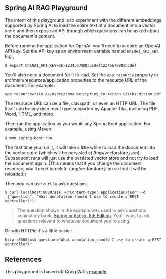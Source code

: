 Spring AI RAG Playground
---
The intent of this playground is to experiment with the different embeddings supported by Spring AI to load the entire text of a document into a vector store and 
then expose an API through which questions can be asked about the document's 
content.

Before running the application for OpenAI, you'll need to acquire an OpenAI API key.
Set the API key as an environment variable named `OPENAI_API_KEY`. E.g.,

```
$ export OPENAI_API_KEY=sk-1234567890abcdef1234567890abcdef
```

You'll also need a document for it to load. Set the `app.resource` property 
in src/main/resources/application.properties to the resource URL of the
document. For example:

```
app.resource=file:///Users/someuser/Spring_in_Action_SixthIEdition.pdf
```

The resource URL can be a file, classpath, or even an HTTP URL. The file
itself can be any document type supported by Apache Tika, including PDF,
Word, HTML, and more.

Then run the application as you would any Spring Boot application. For
example, using Maven:

```
$ mvn spring-boot:run
```

The first time you run it, it will take a little while to load the document into
the vector store (which will be persisted at /tmp/vectorstore.json). Subsequent
runs will just use the persisted vector store and not try to load the document again.
(This means that if you change the document resource, you'll need to delete
/tmp/vectorstore.json so that it will be reloaded.)

Then you can use `curl` to ask questions:

```
$ curl localhost:8080/ask -H"Content-type: application/json" -d '{"question": "What annotation should I use to create a REST controller?"}'
```

> The question shown in the example was used to ask questions against my book,
[Spring in Action, 6th Edition](https://www.manning.com/books/spring-in-action-sixth-edition?a_aid=habuma&a_bid=f205d999&chan=habuma). 
You'll want to ask questions relevant to whatever document you're using.

Or with HTTPie it's a little easier:

```
http :8080/ask question="What annotation should I use to create a REST controller?"
```

## References
This playground is based off Craig Walls [example](https://github.com/habuma/spring-ai-rag-example).